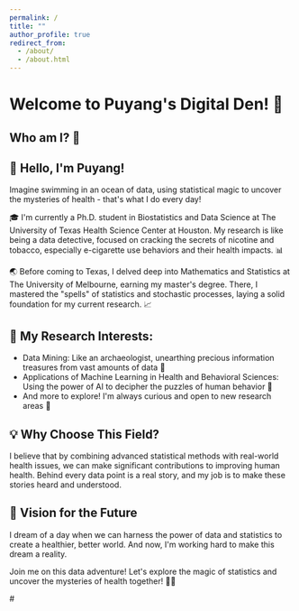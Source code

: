 ```yaml
---
permalink: /
title: ""
author_profile: true
redirect_from: 
  - /about/
  - /about.html
---
```


# Welcome to Puyang's Digital Den! 🚀

## Who am I? 🤔

## 👋 Hello, I'm Puyang!

Imagine swimming in an ocean of data, using statistical magic to uncover the mysteries of health - that's what I do every day!

🎓 I'm currently a Ph.D. student in Biostatistics and Data Science at The University of Texas Health Science Center at Houston. My research is like being a data detective, focused on cracking the secrets of nicotine and tobacco, especially e-cigarette use behaviors and their health impacts. 📊

🌏 Before coming to Texas, I delved deep into Mathematics and Statistics at The University of Melbourne, earning my master's degree. There, I mastered the "spells" of statistics and stochastic processes, laying a solid foundation for my current research. 📈

## 🔬 My Research Interests:

- Data Mining: Like an archaeologist, unearthing precious information treasures from vast amounts of data 💎
- Applications of Machine Learning in Health and Behavioral Sciences: Using the power of AI to decipher the puzzles of human behavior 🧠
- And more to explore! I'm always curious and open to new research areas 🚀

## 💡 Why Choose This Field?

I believe that by combining advanced statistical methods with real-world health issues, we can make significant contributions to improving human health. Behind every data point is a real story, and my job is to make these stories heard and understood.

## 🌈 Vision for the Future

I dream of a day when we can harness the power of data and statistics to create a healthier, better world. And now, I'm working hard to make this dream a reality.

Join me on this data adventure! Let's explore the magic of statistics and uncover the mysteries of health together! 🚀✨


<div id="globe-container" style="width: 270px; height: 270px; overflow: hidden; position: relative;">
    #<script type='text/javascript' id='clustrmaps' src='//cdn.clustrmaps.com/map_v2.js?#cl=9b4e65&w=172&t=n&d=clIdEPFSxTObYL5YCT6KPfejmqi13_-8ETks5Uwv8eQ&co=e1b6e5&cmo=3acc3a&cmn=ffffff&ct=cdd4d9'></script>
  <script type="text/javascript" id="clstr_globe" src="//clustrmaps.com/globe.js?d=clIdEPFSxTObYL5YCT6KPfejmqi13_-8ETks5Uwv8eQ"></script>
</div>

